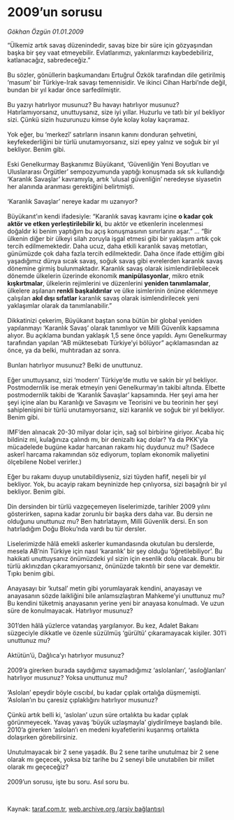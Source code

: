 # 2009’un sorusu

*Gökhan Özgün 01.01.2009*

<div class="taraf_structure_2col_1zq">
<div class="margen_n">



 <p>“Ülkemiz artık savaş düzenindedir, savaş bize bir süre için gözyaşından başka bir şey vaat etmeyebilir. Evlatlarımızı, yakınlarımızı kaybedebiliriz, katlanacağız, sabredeceğiz.” <br/><br/>Bu sözler, gönüllerin başkumandanı Ertuğrul Özkök tarafından dile getirilmiş ‘masum’ bir Türkiye-Irak savaşı temennisidir. Ve ikinci Cihan Harbi’nde değil, bundan bir yıl kadar önce sarfedilmiştir. <br/><br/>Bu yazıyı hatırlıyor musunuz? Bu havayı hatırlıyor musunuz? Hatırlamıyorsanız, unuttuysanız, size iyi yıllar. Huzurlu ve tatlı bir yıl bekliyor sizi. Çünkü sizin huzurunuzu kimse öyle kolay kolay kaçıramaz. <br/><br/>Yok eğer, bu ‘merkezî’ satırların insanın kanını donduran şehvetini, keyfekederliğini bir türlü unutamıyorsanız, sizi epey yalnız ve soğuk bir yıl bekliyor. Benim gibi. <br/><br/>Eski Genelkurmay Başkanımız Büyükanıt, ‘Güvenliğin Yeni Boyutları ve Uluslararası Örgütler’ sempozyumunda yaptığı konuşmada sık sık kullandığı ‘Karanlık Savaşlar’ kavramıyla, artık ‘ulusal güvenliğin’ neredeyse siyasetin her alanında aranması gerektiğini belirtmişti. <br/><br/>‘Karanlık Savaşlar’ nereye kadar mı uzanıyor? <br/><br/>Büyükanıt’ın kendi ifadesiyle: “Karanlık savaş kavramı içine <b>o kadar çok aktör ve etken yerleştirilebilir ki</b>, bu aktör ve etkenlerin incelenmesi doğaldır ki benim yaptığım bu açış konuşmasının sınırlarını aşar.” ... “Bir ülkenin diğer bir ülkeyi silah zoruyla işgal etmesi gibi bir yaklaşım artık çok tercih edilmemektedir. Daha ucuz, daha etkili karanlık savaş metotları, günümüzde çok daha fazla tercih edilmektedir. Daha önce ifade ettiğim gibi yaşadığımız dünya sıcak savaş, soğuk savaş gibi evrelerden karanlık savaş dönemine girmiş bulunmaktadır. Karanlık savaş olarak isimlendirilebilecek dönemde ülkelerin üzerinde ekonomik <b>manipülasyonlar</b>, mikro etnik <b>kışkırtmalar</b>, ülkelerin rejimlerini ve düzenlerini <b>yeniden tanımlamalar</b>, ülkelere aşılanan<b> renkli başkaldırılar</b> ve ülke isimlerinin önüne eklenmeye çalışılan <b>akıl dışı sıfatlar</b> karanlık savaş olarak isimlendirilecek yeni yaklaşımlar olarak da tanımlanabilir.” <br/><br/>Dikkatinizi çekerim, Büyükanıt baştan sona bütün bir global yeniden yapılanmayı ‘Karanlık Savaş’ olarak tanımlıyor ve Milli Güvenlik kapsamına alıyor. Bu açıklama bundan yaklaşık 1,5 sene önce yapıldı. Aynı Genelkurmay tarafından yapılan “AB müktesebatı Türkiye’yi bölüyor” açıklamasından az önce, ya da belki, muhtıradan az sonra. <br/><br/>Bunları hatırlıyor musunuz? Belki de unuttunuz. <br/><br/>Eğer unuttuysanız, sizi ‘modern’ Türkiye’de mutlu ve sakin bir yıl bekliyor. Postmodernlik ise merak etmeyin yeni Genelkurmay’ın takibi altında. Elbette postmodernlik takibi de ‘Karanlık Savaşlar’ kapsamında. Her şeyi ama her şeyi içine alan bu Karanlığı ve Savaşını ve Teorisini ve bu teorinin her şeyi sahiplenişini bir türlü unutamıyorsanız, sizi karanlık ve soğuk bir yıl bekliyor. Benim gibi. <br/><br/>IMF’den alınacak 20-30 milyar dolar için, sağ sol birbirine giriyor. Acaba hiç bildiniz mi, kulağınıza çalındı mı, bir denizaltı kaç dolar? Ya da PKK’yla mücadelede bugüne kadar harcanan rakamı hiç duydunuz mu? (Sadece askerî harcama rakamından söz ediyorum, toplam ekonomik maliyetini ölçebilene Nobel verirler.) <br/><br/>Eğer bu rakamı duyup unutabildiyseniz, sizi tüyden hafif, neşeli bir yıl bekliyor. Yok, bu acayip rakam beyninizde hep çınlıyorsa, sizi başağrılı bir yıl bekliyor. Benim gibi. <br/><br/>Din dersinden bir türlü vazgeçemeyen liselerimizde, tarihler 2009 yılını gösterirken, sapına kadar zorunlu bir başka ders daha var. Bu dersin ne olduğunu unuttunuz mu? Ben hatırlatayım, Milli Güvenlik dersi. En son hatırladığım Doğu Bloku’nda vardı bu tür dersler. <br/><br/>Liselerimizde hâlâ emekli askerler kumandasında okutulan bu derslerde, mesela AB’nin Türkiye için nasıl ‘karanlık’ bir şey olduğu ‘öğretilebiliyor’. Bu hakikati unuttuysanız önümüzdeki yıl sizin için esenlik dolu olacak. Bunu bir türlü aklınızdan çıkaramıyorsanız, önünüzde takıntılı bir sene var demektir. Tıpkı benim gibi. <br/><br/>Anayasayı bir ‘kutsal’ metin gibi yorumlayarak kendini, anayasayı ve anayasanın sözde laikliğini bile anlamsızlaştıran Mahkeme’yi unuttunuz mu? Bu kendini tüketmiş anayasanın yerine yeni bir anayasa konulmadı. Ve uzun süre de konulmayacak. Hatırlıyor musunuz? <br/><br/>301’den hâlâ yüzlerce vatandaş yargılanıyor. Bu kez, Adalet Bakanı süzgeciyle dikkatle ve özenle süzülmüş ‘gürültü’ çıkaramayacak kişiler. 301’i unuttunuz mu? <br/><br/>Aktütün’ü, Dağlıca’yı hatırlıyor musunuz? <br/><br/>2009’a girerken burada saydığımız sayamadığımız ‘aslolanları’, ‘asıloğlanları’ hatırlıyor musunuz? Yoksa unuttunuz mu? <br/><br/>‘Aslolan’ epeydir böyle cıscıbıl, bu kadar çıplak ortalığa düşmemişti. ‘Aslolan’ın bu çaresiz çıplaklığını hatırlıyor musunuz? <br/><br/>Çünkü artık belli ki, ‘aslolan’ uzun süre ortalıkta bu kadar çıplak görünmeyecek. Yavaş yavaş ‘büyük uzlaşmayla’ giydirilmeye başlandı bile. 2010’a girerken ‘aslolan’ı en medeni kıyafetlerini kuşanmış ortalıkta dolaşırken görebilirsiniz. <br/><br/>Unutulmayacak bir 2 sene yaşadık. Bu 2 sene tarihe unutulmaz bir 2 sene olarak mı geçecek, yoksa biz tarihe bu 2 seneyi bile unutabilen bir millet olarak mı geçeceğiz? <br/><br/>2009’un sorusu, işte bu soru. Asıl soru bu.</p>

<br/>


<div id="taraf_not">
</div>

</div>


</div>

Kaynak: [taraf.com.tr](http://www.taraf.com.tr:80/makale/3362.htm), [web.archive.org (arşiv bağlantısı)](http://web.archive.org/web/20090129074813/http://www.taraf.com.tr:80/makale/3362.htm)
